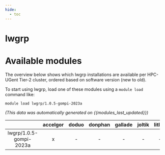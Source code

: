 ```yaml
---
hide:
  - toc
---
```


lwgrp
=====

# Available modules


The overview below shows which lwgrp installations are available per HPC-UGent Tier-2 cluster, ordered based on software version (new to old).

To start using lwgrp, load one of these modules using a `module load` command like:

```shell
module load lwgrp/1.0.5-gompi-2023a
```

*(This data was automatically generated on {{modules_last_updated}})*  

| |accelgor|doduo|donphan|gallade|joltik|litleo|shinx|
| :---: | :---: | :---: | :---: | :---: | :---: | :---: | :---: |
|lwgrp/1.0.5-gompi-2023a|x|-|-|-|-|-|-|
